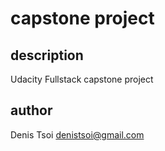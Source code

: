 # capstone project

## description

Udacity Fullstack capstone project

## author
Denis Tsoi <denistsoi@gmail.com>